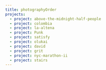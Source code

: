 ```yaml
---
title: photographyOrder
projects:
  - project: above-the-midnight-half-people
  - project: colombia
  - project: la-altena
  - project: Punk
  - project: satisfy
  - project: olukai
  - project: david
  - project: grit
  - project: nyc-marathon-ii
  - project: stairs
---
```


